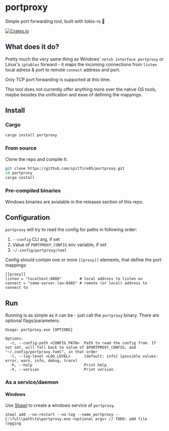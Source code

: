 # portproxy
Simple port forwarding tool, built with tokio-rs 🦀

[![Crates.io](https://img.shields.io/crates/v/portproxy)](https://crates.io/crates/portproxy)

## What does it do?
Pretty much the very same thing as Windows' `netsh interface portproxy` or Linux's `iptables` forward - it maps the incoming connections from `listen` local adress & port to remote `connect` address and port.

Only TCP port forwarding is supported at this time.

This tool does not currently offer anything more over the native OS  tools, maybe besides the unification and ease of defining the mappings.

## Install

### Cargo

```sh
cargo install portproxy
```

### From source

Clone the repo and compile it:
```sh
git clone https://github.com/spitfire05/portproxy.git
cd portproxy
cargo install
```

### Pre-compiled binaries

Windows binaries are avialable in the releases section of this repo.

## Configuration

`portproxy` will try to read the config for paths in following order:

1) `--config` CLI arg, if set
2) Value of `PORTPROXY_CONFIG` env variable, if set
3) `~/.config/portproxy/toml`

Config should contain one or more `[[proxy]]` elements, that define the port mappings:

```
[[proxy]]
listen = "localhost:8080"        # local address to listen on
connect = "some-server.lan:8485" # remote (or local) address to connect to
```

## Run
Running is as simple as it can be - just call the `portproxy` binary. There are optional flags/parameters:

```
Usage: portproxy.exe [OPTIONS]

Options:
  -c, --config-path <CONFIG_PATH>  Path to read the config from. If not set, will fall back to value of $PORTPROXY_CONFIG, and "~/.config/portproxy.toml", in that order
  -l, --log-level <LOG_LEVEL>      [default: info] [possible values: error, warn, info, debug, trace]
  -h, --help                       Print help
  -V, --version                    Print version
```

### As a service/daemon

#### Windows

Use [Shawl](https://github.com/mtkennerly/shawl) to create a windows service of `portproxy`.

```
shawl add --no-restart --no-log --name portproxy -- C:\full\path\to\portproxy.exe <optional args> // TODO: add file logging
```


